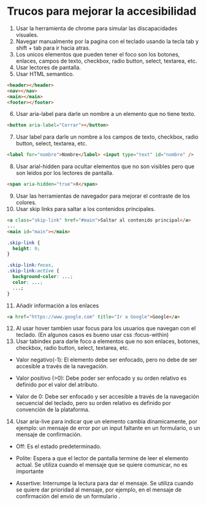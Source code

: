 # Trucos para mejorar la accesibilidad

1. Usar la herramienta de chrome para simular las discapacidades visuales.
2. Navegar manualmente por la pagina con el teclado usando la tecla tab y shift + tab para ir hacia atras.
3. Los unicos elementos que pueden tener el foco son los botones, enlaces, campos de texto, checkbox, radio button, select, textarea, etc.
4. Usar lectores de pantalla.
5. Usar HTML semantico.

```html
<header></header>
<nav></nav>
<main></main>
<footer></footer>
```

6. Usar aria-label para darle un nombre a un elemento que no tiene texto.

```html
<button aria-label="Cerrar"></button>
```

7. Usar label para darle un nombre a los campos de texto, checkbox, radio button, select, textarea, etc.

```html
<label for="nombre">Nombre</label> <input type="text" id="nombre" />
```

8. Usar arial-hidden para ocultar elementos que no son visibles pero que son leidos por los lectores de pantalla.

```html
<span aria-hidden="true">X</span>
```

9. Usar las herramientas de navegador para mejorar el contraste de los colores.
10. Usar skip links para saltar a los contenidos principales.

```html
<a class="skip-link" href="#main">Saltar al contenido principal</a>
...
<main id="main"></main>
```

```css
.skip-link {
  height: 0;
}

.skip-link:focus,
.skip-link:active {
  background-color: ...;
  color: ...;
  ...;
}
```

11. Añadir información a los enlaces

```html
<a href="https://www.google.com" title="Ir a Google">Google</a>
```

12. Al usar hover tambien usar focus para los usuarios que navegan con el teclado. (En algunos casos es bueno usar css :focus-within)
13. Usar tabindex para darle foco a elementos que no son enlaces, botones, checkbox, radio button, select, textarea, etc.

- Valor negativo(-1): El elemento debe ser enfocado, pero no debe de ser accesible a través de la navegación.

- Valor positivo (>0): Debe poder ser enfocado y su orden relativo es definido por el valor del atributo.

- Valor de 0: Debe ser enfocado y ser accesible a través de la navegación secuencial del teclado, pero su orden relativo es definido por convención de la plataforma.

14. Usar aria-live para indicar que un elemento cambia dinamicamente, por ejemplo: un mensaje de error por un input faltante en un formulario, o un mensaje de confirmación.

- Off: Es el estado predeterminado.

- Polite: Espera a que el lector de pantalla termine de leer el elemento actual. Se utiliza cuando el mensaje que se quiere comunicar, no es importante

- Assertive: Interrumpe la lectura para dar el mensaje. Se utiliza cuando se quiere dar prioridad al mensaje, por ejemplo, en el mensaje de confirmación del envío de un formulario .
